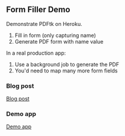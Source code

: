 ## Form Filler Demo

Demonstrate PDFtk on Heroku.

  1. Fill in form (only capturing name)
  1. Generate PDF form with name value

In a real production app:

  1. Use a background job to generate the PDF
  1. You'd need to map many more form fields

### Blog post

[Blog post](http://andyatkinson.com/blog/2015/09/04/filling-out-pdf-forms-with-pdftk)

### Demo app

[Demo app](https://form-filler-demo.herokuapp.com/)
